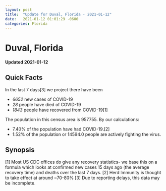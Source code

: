 ```yaml
---
layout: post
title:  "Update for Duval, Florida - 2021-01-12"
date:   2021-01-12 01:01:29 -0600
categories: Florida
---
```


# Duval, Florida
#### Updated 2021-01-12

## Quick Facts

In the last 7 days[3] we project there have been
- *6652* new cases of COVID-19
- *28* people have died of COVID-19
- *1843* people have recovered from COVID-19[1]

The population in this census area is 957755. By our calculations:
- 7.40% of the population have had COVID-19.[2]
- 1.52% of the population or 14594.0 people are actively fighting the virus.

## Synopsis




[1] Most US CDC offices do give any recovery statistics- we base this on a formula which looks at confirmed new cases
15 days ago (the average recovery time) and deaths over the last 7 days.
[2] Herd Immunity is thought to take effect at around ~70-80%
[3] Due to reporting delays, this data may be incomplete. 
    